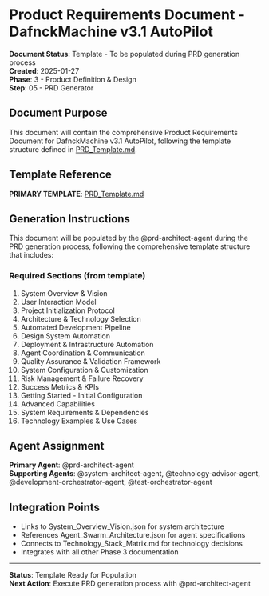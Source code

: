 # Product Requirements Document - DafnckMachine v3.1 AutoPilot

**Document Status**: Template - To be populated during PRD generation process  
**Created**: 2025-01-27  
**Phase**: 3 - Product Definition & Design  
**Step**: 05 - PRD Generator  

## Document Purpose
This document will contain the comprehensive Product Requirements Document for DafnckMachine v3.1 AutoPilot, following the template structure defined in [PRD_Template.md](mdc:01_Machine/04_Documentation/Doc/PRD_Template.md).

## Template Reference
**PRIMARY TEMPLATE**: [PRD_Template.md](mdc:01_Machine/04_Documentation/Doc/PRD_Template.md)

## Generation Instructions
This document will be populated by the @prd-architect-agent during the PRD generation process, following the comprehensive template structure that includes:

### Required Sections (from template)
1. System Overview & Vision
2. User Interaction Model
3. Project Initialization Protocol
4. Architecture & Technology Selection
5. Automated Development Pipeline
6. Design System Automation
7. Deployment & Infrastructure Automation
8. Agent Coordination & Communication
9. Quality Assurance & Validation Framework
10. System Configuration & Customization
11. Risk Management & Failure Recovery
12. Success Metrics & KPIs
13. Getting Started - Initial Configuration
14. Advanced Capabilities
15. System Requirements & Dependencies
16. Technology Examples & Use Cases

## Agent Assignment
**Primary Agent**: @prd-architect-agent  
**Supporting Agents**: @system-architect-agent, @technology-advisor-agent, @development-orchestrator-agent, @test-orchestrator-agent

## Integration Points
- Links to System_Overview_Vision.json for system architecture
- References Agent_Swarm_Architecture.json for agent specifications
- Connects to Technology_Stack_Matrix.md for technology decisions
- Integrates with all other Phase 3 documentation

---

**Status**: Template Ready for Population  
**Next Action**: Execute PRD generation process with @prd-architect-agent 